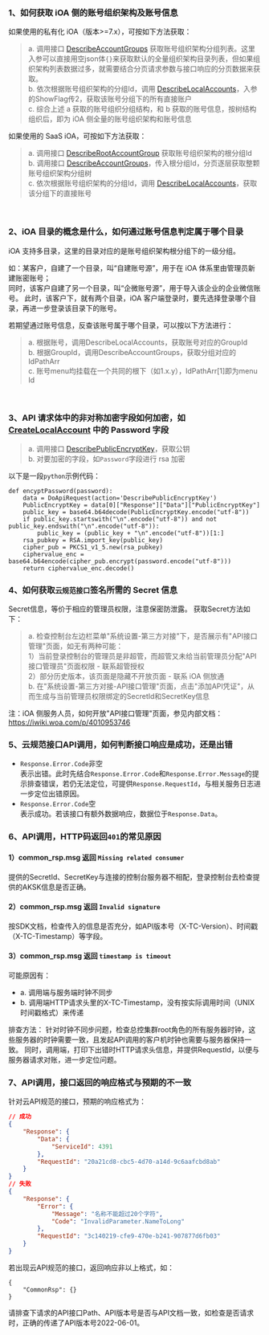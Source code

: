 ### 1、如何获取 iOA 侧的账号组织架构及账号信息
如果使用的私有化 iOA（版本>=7.x），可按如下方法获取：
> a. 调用接口 [DescribeAccountGroups](https://tencent-ioa.github.io/ioa-open-doc/#/%E5%BC%80%E6%94%BEAPI/%E4%BA%91%E8%A7%84%E8%8C%83%E6%8E%A5%E5%8F%A3/%E7%89%88%E6%9C%AC%EF%BC%9A2022-06-01/%E8%BA%AB%E4%BB%BD%E4%B8%8E%E6%9D%83%E9%99%90%E7%AE%A1%E7%90%86%E7%9B%B8%E5%85%B3%E6%8E%A5%E5%8F%A3/%E6%9F%A5%E8%AF%A2%E8%B4%A6%E6%88%B7%E7%9B%AE%E5%BD%95%E5%88%97%E8%A1%A8) 获取账号组织架构分组列表。这里入参可以直接用空json体`{}`来获取默认的全量组织架构目录列表，但如果组织架构列表数据过多，就需要结合分页请求参数与接口响应的分页数据来获取。<br/>
> b. 依次根据账号组织架构的分组Id，调用 [DescribeLocalAccounts]()，入参的ShowFlag传2，获取该账号分组下的所有直接账户<br/>
> c. 综合上述 a 获取的账号组织分组结构，和 b 获取的账号信息，按树结构组织后，即为 iOA 侧全量的账号组织架构和账号信息

如果使用的 SaaS iOA，可按如下方法获取：
> a. 调用接口 [DescribeRootAccountGroup](https://cloud.tencent.com/document/api/1092/107709) 获取账号组织架构的根分组Id<br/>
> b. 调用接口 [DescribeAccountGroups](https://cloud.tencent.com/document/api/1092/107711)，传入根分组Id，分页逐层获取整颗账号组织架构分组树<br/>
> c. 依次根据账号组织架构的分组Id，调用 [DescribeLocalAccounts](https://cloud.tencent.com/document/api/1092/107710)，获取该分组下的直接账号
<br/>

### 2、iOA 目录的概念是什么，如何通过账号信息判定属于哪个目录
iOA 支持多目录，这里的目录对应的是账号组织架构根分组下的一级分组。

如：某客户，自建了一个目录，叫“自建账号源”，用于在 iOA 体系里由管理员新建账密账号；<br/>
同时，该客户自建了另一个目录，叫“企微账号源”，用于导入该企业的企业微信账号。
此时，该客户下，就有两个目录，iOA 客户端登录时，要先选择登录哪个目录，再进一步登录该目录下的账号。

若期望通过账号信息，反查该账号属于哪个目录，可以按以下方法进行：
>a. 根据账号，调用DescribeLocalAccounts，获取账号对应的GroupId<br/>
b. 根据GroupId，调用DescribeAccountGroups，获取分组对应的IdPathArr<br/>
c. 账号menu均挂载在一个共同的根下（如1.x.y），IdPathArr[1]即为menu Id
<br/>

### 3、API 请求体中的非对称加密字段如何加密，如 [CreateLocalAccount](https://tencent-ioa.github.io/ioa-open-doc/#/开放API/云规范接口/版本：2022-06-01/身份与权限管理相关接口/创建本地账号?id=创建本地账号) 中的 Password 字段
> a. 调用接口 [DescribePublicEncryptKey](https://tencent-ioa.github.io/ioa-open-doc/#/开放API/云规范接口/版本：2022-06-01/公共模块相关接口/获取加密公钥)，获取公钥<br/>
> b. 对要加密的字段，如`Password`字段进行 rsa 加密<br/>

以下是一段`python`示例代码：
```
def encyptPassword(password):
	data = DoApiRequest(action='DescribePublicEncryptKey')
	PublicEncryptKey = data[0]["Response"]["Data"]["PublicEncryptKey"]
	public_key = base64.b64decode(PublicEncryptKey.encode("utf-8"))
	if public_key.startswith("\n".encode("utf-8")) and not public_key.endswith("\n".encode("utf-8")):
		public_key = (public_key + "\n".encode("utf-8"))[1:]
	rsa_pubkey = RSA.import_key(public_key)
	cipher_pub = PKCS1_v1_5.new(rsa_pubkey)
	ciphervalue_enc = base64.b64encode(cipher_pub.encrypt(password.encode("utf-8")))
	return ciphervalue_enc.decode()
```

### 4、如何获取`云规范接口`签名所需的 Secret 信息
Secret信息，等价于相应的管理员权限，注意保密防泄露。
获取Secret方法如下：
> a. 检查控制台左边栏菜单"系统设置-第三方对接"下，是否展示有"API接口管理"页面，如无有两种可能：<br/>
	1）当前登录控制台的管理员是非超管，而超管又未给当前管理员分配"API接口管理员"页面权限 - 联系超管授权<br/>
	2）部分历史版本，该页面是隐藏不开放页面 - 联系 iOA 侧放通<br/>
b. 在"系统设置-第三方对接-API接口管理"页面，点击"添加API凭证"，从而生成与当前管理员权限绑定的SecretId和SecretKey信息

注：iOA 侧服务人员，如何开放"API接口管理"页面，参见内部文档：https://iwiki.woa.com/p/4010953746

### 5、云规范接口API调用，如何判断接口响应是成功，还是出错
* `Response.Error.Code`非空<br/>
表示出错。此时先结合`Response.Error.Code`和`Response.Error.Message`的提示排查错误，若仍无法定位，可提供`Response.RequestId`，与相关服务日志进一步定位出错原因。
* `Response.Error.Code`空<br/>
表示成功。若该接口有额外数据响应，数据位于`Response.Data`。

### 6、API调用，HTTP码返回`401`的常见原因
#### 1）common_rsp.msg 返回 `Missing related consumer`
提供的SecretId、SecretKey与连接的控制台服务器不相配，登录控制台去检查提供的AKSK信息是否正确。
#### 2）common_rsp.msg 返回 `Invalid signature`
按SDK文档，检查传入的信息是否充分，如API版本号（X-TC-Version）、时间戳（X-TC-Timestamp）等字段。
#### 3）common_rsp.msg 返回 `timestamp is timeout`
可能原因有：
* a. 调用端与服务端时钟不同步
* b. 调用端HTTP请求头里的X-TC-Timestamp，没有按实际调用时间（UNIX时间戳格式）来传递<br/>

排查方法：
针对时钟不同步问题，检查总控集群root角色的所有服务器时钟，这些服务器的时钟需要一致，且发起API调用的客户机时钟也需要与服务器保持一致。
同时，调用端，打印下出错时HTTP请求头信息，并提供RequestId，以便与服务器请求对账，进一步定位问题。

### 7、API调用，接口返回的响应格式与预期的不一致
针对云API规范的接口，预期的响应格式为：
```json
// 成功
{
    "Response": {
        "Data": {
            "ServiceId": 4391
        },
        "RequestId": "20a21cd8-cbc5-4d70-a14d-9c6aafcbd8ab"
    }
}
// 失败
{
    "Response": {
        "Error": {
            "Message": "名称不能超过20个字符",
            "Code": "InvalidParameter.NameToLong"
        },
        "RequestId": "3c140219-cfe9-470e-b241-907877d6fb03"
    }
}
```
若出现云API规范的接口，返回响应非以上格式，如：
```
{
	"CommonRsp": {}
}
```
请排查下请求的API接口Path、API版本号是否与API文档一致，如检查是否请求时，正确的传递了API版本号2022-06-01。